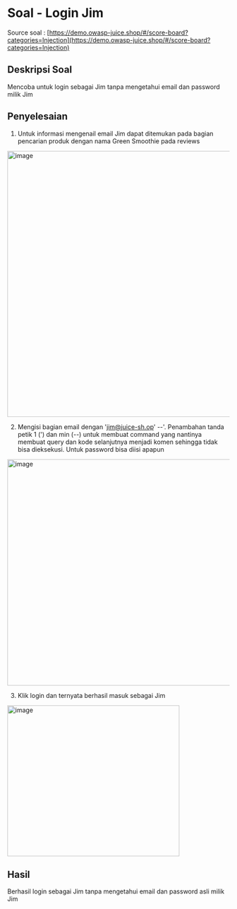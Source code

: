 # Soal - Login Jim 

Source soal : [https://demo.owasp-juice.shop/#/score-board?categories=Injection](https://demo.owasp-juice.shop/#/score-board?categories=Injection)

## Deskripsi Soal 
Mencoba untuk login sebagai Jim tanpa mengetahui email dan password milik Jim 

## Penyelesaian 
1. Untuk informasi mengenail email Jim dapat ditemukan pada bagian pencarian produk dengan nama Green Smoothie pada reviews
<img width="698" height="603" alt="image" src="https://github.com/user-attachments/assets/4e540263-a49b-41a6-9b8d-770de38c5682" />  

2. Mengisi bagian email dengan 'jim@juice-sh.op' --'. Penambahan tanda petik 1 (') dan min (--) untuk membuat command yang nantinya membuat query dan kode selanjutnya menjadi komen sehingga tidak bisa dieksekusi. Untuk password bisa diisi apapun   
<img width="536" height="513" alt="image" src="https://github.com/user-attachments/assets/fd265880-e8da-4b5c-b6c4-d361dcc661af" />  


3.  Klik login dan ternyata berhasil masuk sebagai Jim
<img width="390" height="342" alt="image" src="https://github.com/user-attachments/assets/5284006c-fe85-4e48-8a6e-90cdf0d45213" />

 
## Hasil 
Berhasil login sebagai Jim tanpa mengetahui email dan password asli milik Jim
